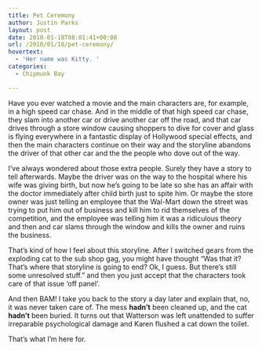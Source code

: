 ```yaml
---
title: Pet Ceremony
author: Justin Parks
layout: post
date: 2010-01-18T08:01:41+00:00
url: /2010/01/18/pet-ceremony/
hovertext:
  - 'Her name was Kitty. '
categories:
  - Chipmunk Bay

---
```

Have you ever watched a movie and the main characters are, for example, in a high speed car chase. And in the middle of that high speed car chase, they slam into another car or drive another car off the road, and that car drives through a store window causing shoppers to dive for cover and glass is flying everywhere in a fantastic display of Hollywood special effects, and then the main characters continue on their way and the storyline abandons the driver of that other car and the the people who dove out of the way.

I&#8217;ve always wondered about those extra people. Surely they have a story to tell afterwards. Maybe the driver was on the way to the hospital where his wife was giving birth, but now he&#8217;s going to be late so she has an affair with the doctor immediately after child birth just to spite him. Or maybe the store owner was just telling an employee that the Wal-Mart down the street was trying to put him out of business and kill him to rid themselves of the competition, and the employee was telling him it was a ridiculous theory and then and car slams through the window and kills the owner and ruins the business.

That&#8217;s kind of how I feel about this storyline. After I switched gears from the exploding cat to the sub shop gag, you might have thought &#8220;Was that it? That&#8217;s where that storyline is going to end? Ok, I guess. But there&#8217;s still some unresolved stuff.&#8221; and then you just accept that the characters took care of that issue &#8216;off panel&#8217;.

And then BAM! I take you back to the story a day later and explain that, no, it was never taken care of. The mess **hadn&#8217;t** been cleaned up, and the cat **hadn&#8217;t** been buried. It turns out that Watterson was left unattended to suffer irreparable psychological damage and Karen flushed a cat down the toilet.

That&#8217;s what I&#8217;m here for.